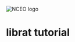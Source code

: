 
![NCEO logo](https://www.google.co.uk/url?sa=i&rct=j&q=&esrc=s&source=images&cd=&ved=0ahUKEwjQhbrw3PfMAhVJKMAKHYpVBCEQjRwIBw&url=http%3A%2F%2Feodg.atm.ox.ac.uk%2FRFM%2F&psig=AFQjCNHLmcdpm1lq6pucal-4JqBOsCQx0Q&ust=1464351573250105)

# librat tutorial
